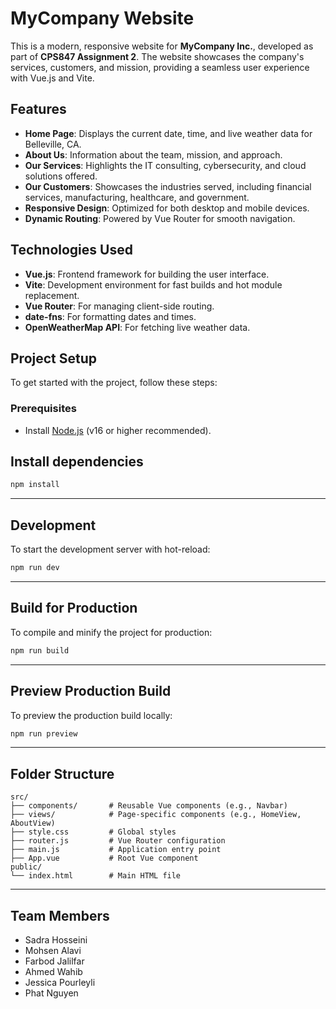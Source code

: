 # MyCompany Website

This is a modern, responsive website for **MyCompany Inc.**, developed as part of **CPS847 Assignment 2**. The website showcases the company's services, customers, and mission, providing a seamless user experience with Vue.js and Vite.

## Features

- **Home Page**: Displays the current date, time, and live weather data for Belleville, CA.
- **About Us**: Information about the team, mission, and approach.
- **Our Services**: Highlights the IT consulting, cybersecurity, and cloud solutions offered.
- **Our Customers**: Showcases the industries served, including financial services, manufacturing, healthcare, and government.
- **Responsive Design**: Optimized for both desktop and mobile devices.
- **Dynamic Routing**: Powered by Vue Router for smooth navigation.

## Technologies Used

- **Vue.js**: Frontend framework for building the user interface.
- **Vite**: Development environment for fast builds and hot module replacement.
- **Vue Router**: For managing client-side routing.
- **date-fns**: For formatting dates and times.
- **OpenWeatherMap API**: For fetching live weather data.

## Project Setup

To get started with the project, follow these steps:

### Prerequisites

- Install [Node.js](https://nodejs.org/) (v16 or higher recommended).



## Install dependencies

```bash
npm install
```

---

## Development

To start the development server with hot-reload:

```bash
npm run dev
```

---

## Build for Production

To compile and minify the project for production:

```bash
npm run build
```

---
## Preview Production Build

To preview the production build locally:

```bash
npm run preview
```

---

## Folder Structure

```text
src/
├── components/       # Reusable Vue components (e.g., Navbar)
├── views/            # Page-specific components (e.g., HomeView, AboutView)
├── style.css         # Global styles
├── router.js         # Vue Router configuration
├── main.js           # Application entry point
├── App.vue           # Root Vue component
public/
└── index.html        # Main HTML file
```

---

## Team Members

- Sadra Hosseini  
- Mohsen Alavi  
- Farbod Jalilfar  
- Ahmed Wahib  
- Jessica Pourleyli  
- Phat Nguyen
